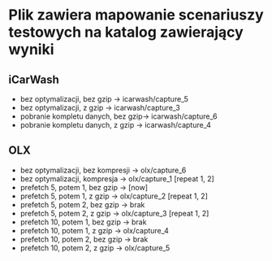 # Plik zawiera mapowanie scenariuszy testowych na katalog zawierający wyniki

## iCarWash
* bez optymalizacji, bez gzip       → icarwash/capture_5
* bez optymalizacji, z gzip         → icarwash/capture_3
* pobranie kompletu danych, bez gzip→ icarwash/capture_6
* pobranie kompletu danych, z gzip  → icarwash/capture_4

## OLX
* bez optymalizacji, bez kompresji  → olx/capture_6
* bez optymalizacji, kompresja      → olx/capture_1 [repeat 1, 2]
* prefetch 5, potem 1, bez gzip     → [now]
* prefetch 5, potem 1, z gzip       → olx/capture_2 [repeat 1, 2]
* prefetch 5, potem 2, bez gzip     → brak
* prefetch 5, potem 2, z gzip       → olx/capture_3 [repeat 1, 2]
* prefetch 10, potem 1, bez gzip    → brak
* prefetch 10, potem 1, z gzip      → olx/capture_4
* prefetch 10, potem 2, bez gzip    → brak
* prefetch 10, potem 2, z gzip      → olx/capture_5
